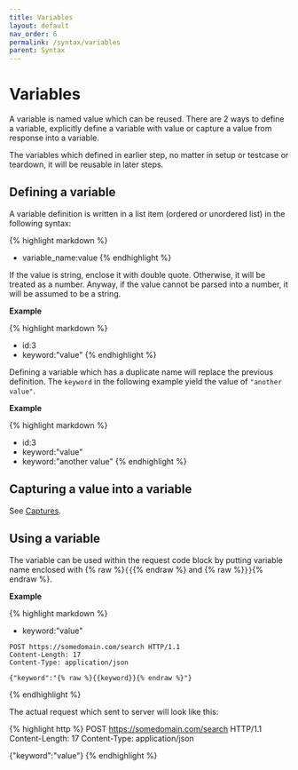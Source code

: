 ```yaml
---
title: Variables
layout: default
nav_order: 6
permalink: /syntax/variables
parent: Syntax
---
```


# Variables

A variable is named value which can be reused. There are 2 ways to define a variable, explicitly define a variable with value or capture a value from response into a variable.

The variables which defined in earlier step, no matter in setup or testcase or teardown, it will be reusable in later steps.

## Defining a variable

A variable definition is written in a list item (ordered or unordered list) in the following syntax:

{% highlight markdown %}
* variable_name:value
{% endhighlight %}

If the value is string, enclose it with double quote. Otherwise, it will be treated as a number. Anyway, if the value cannot be parsed into a number, it will be assumed to be a string.

**Example**

{% highlight markdown %}
* id:3
* keyword:"value"
{% endhighlight %}

Defining a variable which has a duplicate name will replace the previous definition. The `keyword` in the following example yield the value of `"another value"`.

**Example**

{% highlight markdown %}
* id:3
* keyword:"value"
* keyword:"another value"
{% endhighlight %}

## Capturing a value into a variable

See [Captures](./captures.md).

## Using a variable

The variable can be used within the request code block by putting variable name enclosed with {% raw %}`{{`{% endraw %} and {% raw %}`}}`{% endraw %}.

**Example**

{% highlight markdown %}
* keyword:"value"

```http
POST https://somedomain.com/search HTTP/1.1
Content-Length: 17
Content-Type: application/json

{"keyword":"{% raw %}{{keyword}}{% endraw %}"}
```
{% endhighlight %}

The actual request which sent to server will look like this:

{% highlight http %}
POST https://somedomain.com/search HTTP/1.1
Content-Length: 17
Content-Type: application/json

{"keyword":"value"}
{% endhighlight %}